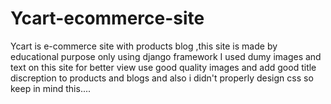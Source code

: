 # Ycart-ecommerce-site
Ycart is e-commerce site with products blog ,this site is made by educational purpose only using django framework
I used dumy images and text on this site for better view use good quality images and add good title discreption to products and blogs
and also i didn't properly design css so keep in mind this....

